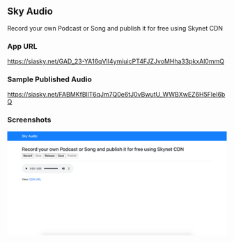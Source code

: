 ## Sky Audio
Record your own Podcast or Song and publish it for free using Skynet CDN

### App URL
https://siasky.net/GAD_23-YA16qVIl4ymiuicPT4FJZJvoMHha33pkxAl0mmQ

### Sample Published Audio
https://siasky.net/FABMKfBllT6qJm7Q0e6tJ0vBwutU_WWBXwEZ6H5FleI6bQ

### Screenshots
![](screenshots/sky_audio_1.png)
